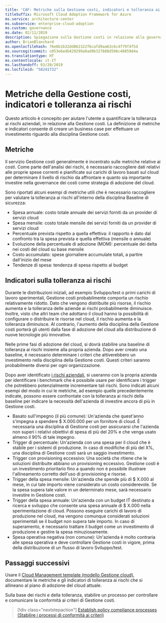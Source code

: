 ```yaml
---
title: 'CAF: Metriche sulla Gestione costi, indicatori e tolleranza ai rischi'
titleSuffix: Microsoft Cloud Adoption Framework for Azure
ms.service: architecture-center
ms.subservice: enterprise-cloud-adoption
ms.custom: governance
ms.date: 02/11/2019
description: Spiegazione sulla Gestione costi in relazione alla governance cloud
author: BrianBlanchard
ms.openlocfilehash: 76e6b1b32dd862322f6cafd9aa63c6c4f79f4f5d
ms.sourcegitcommit: c053e6edb429299a0ad9b327888d596c48859d4a
ms.translationtype: HT
ms.contentlocale: it-IT
ms.lasthandoff: 03/20/2019
ms.locfileid: "58241732"
---
```

# <a name="cost-management-metrics-indicators-and-risk-tolerance"></a>Metriche della Gestione costi, indicatori e tolleranza ai rischi

Questo articolo è concepito per aiutare l'utente a quantificare la tolleranza ai rischi aziendali, in relazione alla Gestione costi. La definizione di metriche e indicatori consente di creare un business case per effettuare un investimento riguardo alla disciplina Gestione costi.

## <a name="metrics"></a>Metriche

Il servizio Gestione costi generalmente è incentrato sulle metriche relative ai costi. Come parte dell'analisi dei rischi, è necessario raccogliere dati relativi alle proprie spese correnti e pianificate sui carichi di lavoro basati sul cloud per determinare il livello di rischio da affrontare e quanto sia importante investire nella governance dei costi come strategia di adozione del cloud.

Sono riportati alcuni esempi di metriche utili che è necessario raccogliere per valutare la tolleranza ai rischi all'interno della disciplina Baseline di sicurezza:

- Spesa annuale: costo totale annuale dei servizi forniti da un provider di servizi cloud
- Spesa mensile: costo totale mensile dei servizi forniti da un provider di servizi cloud
- Percentuale prevista rispetto a quella effettiva: il rapporto è dato dal confronto tra la spesa prevista e quella effettiva (mensile o annuale)
- Evoluzione della percentuale di adozione (MOM): percentuale dei delta nei costi del cloud su base mensile
- Costo accumulato: spese giornaliere accumulate totali, a partire dall'inizio del mese
- Tendenze di spesa: tendenza di spesa rispetto al budget

## <a name="risk-tolerance-indicators"></a>Indicatori sulla tolleranza ai rischi

Durante le distribuzioni iniziali, ad esempio Sviluppo/test o primi carichi di lavoro sperimentali, Gestione costi probabilmente comporta un rischio relativamente ridotto. Dato che vengono distribuite più risorse, il rischio aumenta e la tolleranza delle aziende ai rischi probabilmente diminuisce. Inoltre, visto che altri team che adottano il cloud hanno la possibilità di configurare o distribuire le risorse nel cloud, il rischio aumenta e la tolleranza diminuisce. Al contrario, l'aumento della disciplina della Gestione costi porterà gli utenti dalla fase di adozione del cloud alla distribuzione di nuove tecnologie più innovative.

Nelle prime fasi di adozione del cloud, si dovrà stabilire una baseline di tolleranza ai rischi insieme alla propria azienda. Dopo aver creato una baseline, è necessario determinare i criteri che attiverebbero un investimento nella disciplina della Gestione costi. Questi criteri saranno probabilmente diversi per ogni organizzazione.

Dopo aver identificato [i rischi aziendali](./business-risks.md), si useranno con la propria azienda per identificare i benchmark che è possibile usare per identificare i trigger che potrebbero potenzialmente incrementare tali rischi. Sono indicati alcuni esempi del modo in cui le metriche, ad esempio quelle precedentemente indicate, possono essere confrontate con la tolleranza ai rischi della baseline per indicare la necessità dell'azienda di investire ancora di più in Gestione costi.

- Basato sull'impegno (il più comune): Un'azienda che quest'anno s'impegna a spendere $ X.000.000 per un fornitore di cloud. È necessaria una disciplina di Gestione costi per assicurarsi che l'azienda non superi i relativi obiettivi di spesa di più del 20% e che venga usato almeno il 90% di tale impegno.
- Trigger di percentuale: Un'azienda con una spesa per il cloud che è stabile per i sistemi di produzione. In caso di modifiche di più del X%, una disciplina di Gestione costi sarà un saggio investimento.
- Trigger con provisioning eccessivo: Una società che ritiene che le soluzioni distribuite abbiano un provisioning eccessivo. Gestione costi è un investimento prioritario fino a quando non è possibile illustrare l'allineamento corretto dell'uso di provisioning e risorse.
- Trigger della spesa mensile: Un'azienda che spende più di $ X.000 al mese, in cui tale importo viene considerato un costo considerevole. Se la spesa supera tale valore in un determinato mese, sarà necessario investire in Gestione costi.
- Trigger della spesa annuale: Un'azienda con un budget IT destinato a ricerca e sviluppo che consente una spesa annuale di $ X.000 nella sperimentazione di cloud. Possono eseguire carichi di lavoro di produzione nel cloud, ma vengono comunque considerati soluzioni sperimentali se il budget non supera tale importo. In caso di superamento, è necessario trattare il budget come un investimento di produzione e gestire la spesa minuziosamente.
- Spesa operativa negativa (non comune): Un'azienda è molto contraria alle spesa operativa e deve controllare Gestione costi in vigore, prima della distribuzione di un flusso di lavoro Sviluppo/test.

## <a name="next-steps"></a>Passaggi successivi

Usare il [Cloud Management template (modello Gestione cloud)](./template.md), documentare le metriche e gli indicatori di tolleranza ai rischi che si allineano al piano di adozione del cloud attuale.

Sulla base dei rischi e della tolleranza, stabilire un processo per controllare e comunicare la conformità ai criteri di Gestione costi.

> [!div class="nextstepaction"]
> [Establish policy compliance processes (Stabilire i processi di conformità ai criteri)](compliance-processes.md)
